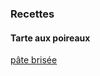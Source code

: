 ### Recettes

#### Tarte aux poireaux
[pâte brisée](https://vegan-pratique.fr/recettes/pate-a-tarte-salee/)

